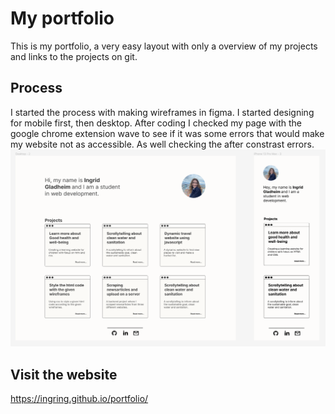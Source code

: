 # My portfolio
This is my portfolio, a very easy layout with only a overview of my projects and links to the projects on git. 

## Process
I started the process with making wireframes in figma. I started designing for mobile first, then desktop. After coding I checked my page with the google chrome extension wave to see if it was some errors that would make my website not as accessible. As well checking the after constrast errors. 
![alt wireframes](assets/img/wireframes.PNG)

## Visit the website
https://ingring.github.io/portfolio/
